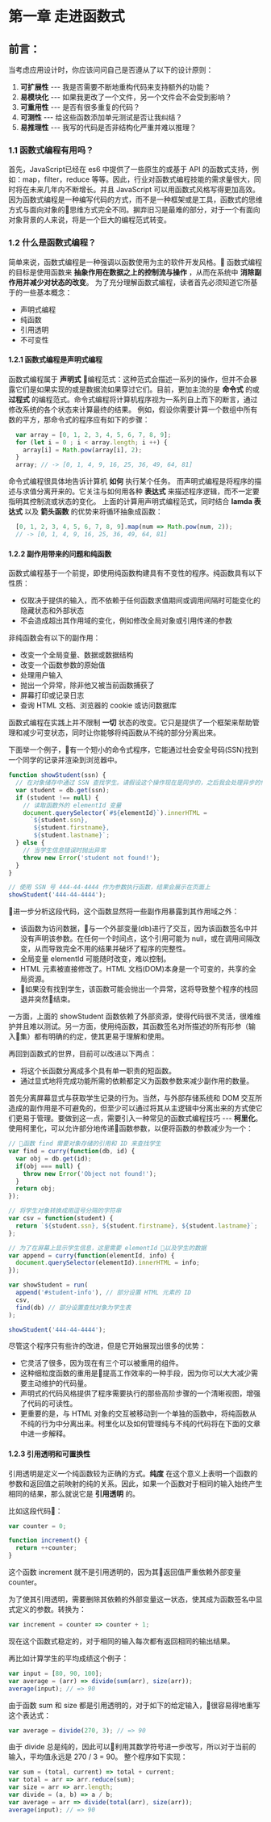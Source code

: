# 第一章 走进函数式

## 前言：

当考虑应用设计时，你应该问问自己是否遵从了以下的设计原则：

  1. **可扩展性** --- 我是否需要不断地重构代码来支持额外的功能？
  2. **易模块化** --- 如果我更改了一个文件，另一个文件会不会受到影响？
  3. **可重用性** --- 是否有很多重复的代码？
  4. **可测性** --- 给这些函数添加单元测试是否让我纠结？
  5. **易推理性** --- 我写的代码是否非结构化严重并难以推理？

### 1.1 函数式编程有用吗？

  首先，JavaScript已经在 es6 中提供了一些原生的或基于 API 的函数式支持，例如：map，filter，reduce 等等。因此，行业对函数式编程技能的需求量很大，同时将在未来几年内不断增长。并且 JavaScript 可以用函数式风格写得更加高效。
  因为函数式编程是一种编写代码的方式，而不是一种框架或是工具，函数式的思维方式与面向对象的思维方式完全不同。摒弃旧习是最难的部分，对于一个有面向对象背景的人来说，将是一个巨大的编程范式转变。

### 1.2 什么是函数式编程？

  简单来说，函数式编程是一种强调以函数使用为主的软件开发风格。
  函数式编程的目标是使用函数来 **抽象作用在数据之上的控制流与操作** ，从而在系统中 **消除副作用并减少对状态的改变**。
  为了充分理解函数式编程，读者首先必须知道它所基于的一些基本概念：

- 声明式编程
- 纯函数
- 引用透明
- 不可变性

#### 1.2.1 函数式编程是声明式编程

  函数式编程属于 **声明式** 编程范式：这种范式会描述一系列的操作，但并不会暴露它们是如果实现的或是数据流如果穿过它们。目前，更加主流的是 **命令式** 的或 **过程式** 的编程范式。命令式编程将计算机程序视为一系列自上而下的断言，通过修改系统的各个状态来计算最终的结果。
  例如，假设你需要计算一个数组中所有数的平方，那命令式的程序应有如下的步骤：

  ```js
    var array = [0, 1, 2, 3, 4, 5, 6, 7, 8, 9];
    for (let i = 0 ; i < array.length; i ++) {
      array[i] = Math.pow(array[i], 2);
    }
    array; // -> [0, 1, 4, 9, 16, 25, 36, 49, 64, 81]
  ```

  命令式编程很具体地告诉计算机 **如何** 执行某个任务。
  而声明式编程是将程序的描述与求值分离开来的。它关注与如何用各种 **表达式** 来描述程序逻辑，而不一定要指明其控制流或状态的变化。
  上面的计算用声明式编程范式，同时结合 **lamda 表达式** 以及 **箭头函数** 的优势来将循环抽象成函数：

  ```js
    [0, 1, 2, 3, 4, 5, 6, 7, 8, 9].map(num => Math.pow(num, 2));
    // -> [0, 1, 4, 9, 16, 25, 36, 49, 64, 81]
  ```

#### 1.2.2 副作用带来的问题和纯函数

函数式编程基于一个前提，即使用纯函数构建具有不变性的程序。纯函数具有以下性质：

- 仅取决于提供的输入，而不依赖于任何函数求值期间或调用间隔时可能变化的隐藏状态和外部状态
- 不会造成超出其作用域的变化，例如修改全局对象或引用传递的参数

非纯函数会有以下的副作用：

- 改变一个全局变量、数据或数据结构
- 改变一个函数参数的原始值
- 处理用户输入
- 抛出一个异常，除非他又被当前函数捕获了
- 屏幕打印或记录日志
- 查询 HTML 文档、浏览器的 cookie 或访问数据库

函数式编程在实践上并不限制 **一切** 状态的改变。它只是提供了一个框架来帮助管理和减少可变状态，同时让你能够将纯函数从不纯的部分分离出来。

下面举一个例子，有一个短小的命令式程序，它能通过社会安全号码(SSN)找到一个同学的记录并渲染到浏览器中。

```js
function showStudent(ssn) {
  // 在对象储存中通过 SSN 查找学生。请假设这个操作现在是同步的，之后我会处理异步的情况。
  var student = db.get(ssn);
  if (student !== null) {
    // 读取函数外的 elementId 变量
    document.querySelector(`#${elementId}`).innerHTML = 
      `${student.ssn},
       ${student.firstname},
       ${student.lastname}`;
  } else {
    // 当学生信息错误时抛出异常
    throw new Error('student not found!');
  }
}

// 使用 SSN 号 444-44-4444 作为参数执行函数，结果会展示在页面上
showStudent('444-44-4444');
```

进一步分析这段代码，这个函数显然将一些副作用暴露到其作用域之外：

- 该函数为访问数据，与一个外部变量(db)进行了交互，因为该函数签名中并没有声明该参数。在任何一个时间点，这个引用可能为 null，或在调用间隔改变，从而导致完全不用的结果并破坏了程序的完整性。
- 全局变量 elementId 可能随时改变，难以控制。
- HTML 元素被直接修改了。HTML 文档(DOM)本身是一个可变的，共享的全局资源。
- 如果没有找到学生，该函数可能会抛出一个异常，这将导致整个程序的栈回退并突然结束。

一方面，上面的 showStudent 函数依赖了外部资源，使得代码很不灵活，很难维护并且难以测试。另一方面，使用纯函数，其函数签名对所描述的所有形参（输入集）都有明确的约定，使其更易于理解和使用。

再回到函数式的世界，目前可以改进以下两点：

- 将这个长函数分离成多个具有单一职责的短函数。
- 通过显式地将完成功能所需的依赖都定义为函数参数来减少副作用的数量。

首先分离屏幕显式与获取学生记录的行为。当然，与外部存储系统和 DOM 交互所造成的副作用是不可避免的，但至少可以通过将其从主逻辑中分离出来的方式使它们更易于管理。要做到这一点，需要引入一种常见的函数式编程技巧 --- **柯里化**。使用柯里化，可以允许部分地传递函数参数，以便将函数的参数减少为一个：

```js
// 函数 find 需要对象存储的引用和 ID 来查找学生
var find = curry(function(db, id) {
  var obj = db.get(id);
  if(obj === null) {
    throw new Error('Object not found!');
  }
  return obj;
});

// 将学生对象转换成用逗号分隔的字符串
var csv = function(student) {
  return `${student.ssn}, ${student.firstname}, ${student.lastname}`;
};

// 为了在屏幕上显示学生信息，这里需要 elementId 以及学生的数据
var append = curry(function(elementId, info) {
  document.querySelector(elementId).innerHTML = info;
});

var showStudent = run(
  append('#student-info'), // 部分设置 HTML 元素的 ID
  csv,
  find(db) // 部分设置查找对象为学生表
);

showStudent('444-44-4444');
```

尽管这个程序只有些许的改进，但是它开始展现出很多的优势：

- 它灵活了很多，因为现在有三个可以被重用的组件。
- 这种细粒度函数的重用是提高工作效率的一种手段，因为你可以大大减少需要主动维护的代码量。
- 声明式的代码风格提供了程序需要执行的那些高阶步骤的一个清晰视图，增强了代码的可读性。
- 更重要的是，与 HTML 对象的交互被移动到一个单独的函数中，将纯函数从不纯的行为中分离出来。柯里化以及如何管理纯与不纯的代码将在下面的文章中进一步解释。

#### 1.2.3  引用透明和可置换性

引用透明是定义一个纯函数较为正确的方式。**纯度** 在这个意义上表明一个函数的参数和返回值之前映射的纯的关系。因此，如果一个函数对于相同的输入始终产生相同的结果，那么就说它是 **引用透明** 的。

比如这段代码：

```js
var counter = 0;

function increment() {
  return ++counter;
}
```

这个函数 increment 就不是引用透明的，因为其返回值严重依赖外部变量 counter。

为了使其引用透明，需要删除其依赖的外部变量这一状态，使其成为函数签名中显式定义的参数。转换为：

```js
var increment = counter => counter + 1;
```

现在这个函数式稳定的，对于相同的输入每次都有返回相同的输出结果。

再比如计算学生的平均成绩这个例子：

```js
var input = [80, 90, 100];
var average = (arr) => divide(sum(arr), size(arr));
average(input); // => 90
```

由于函数 sum 和 size 都是引用透明的，对于如下的给定输入，很容易得地重写这个表达式：

```js
var average = divide(270, 3); // => 90
```

由于 divide 总是纯的，因此可以利用其数学符号进一步改写，所以对于当前的输入，平均值永远是 270 / 3 = 90。
整个程序如下实现：

```js
var sum = (total, current) => total + current;
var total = arr => arr.reduce(sum);
var size = arr => arr.length;
var divide = (a, b) => a / b;
var average = arr => divide(total(arr), size(arr));
average(input); // => 90
```